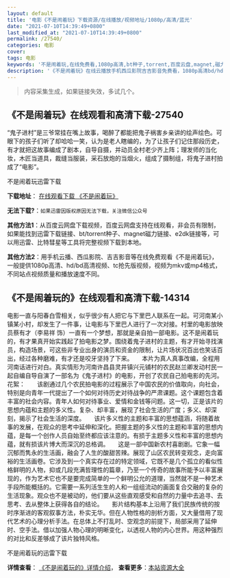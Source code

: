 ```yaml
---
layout: default
title: '电影《不是闹着玩》下载资源/在线播放/视频地址/1080p/高清/蓝光'
date: "2021-07-10T14:39:49+0800"
last_modified_at: "2021-07-10T14:39:49+0800"
permalink: /27540/
categories: 电影
cover:
tags: 电影
keywords: '不是闹着玩,在线免费看,1080p高清,bt种子,torrent,百度云盘,magnet,磁力链,迅雷下载资源'
description: '《不是闹着玩》在线云播放手机西瓜影院吉吉影音免费看，1080p高清bd/hd未删减完整版和tc抢先枪版，mkv/mp4格式，附带bt/torrent种子、magnet/磁力链、百度云盘、网盘资源迅雷下载链接'
---
```


>内容采集生成，如果链接失效，多试几个。


## 《不是闹着玩》在线观看和高清下载-27540

“鬼子进村”是三爷常挂在嘴上故事，喝醉了都能把鬼子祸害乡亲讲的绘声绘色。可眼下的孩子们听了却哈哈一笑，认为是老人瞎编的，为了让孩子们记住那段历史，有才就把这故事编成了剧本，自导自摄，并动员全村老少齐上阵；理发师的当化妆，木匠当道具，裁缝当服装，采石放炮的当烟火，组成了摄制组，将鬼子进村拍成了“电影”。


不是闹着玩迅雷下载

**下载地址**： [在线观看下载 《不是闹着玩》](https://www.993dy.com//vod-detail-id-20898.html) 


**无法下载?**：`如果迅雷因版权原因无法下载，关注微信公众号 `

**其他方法1**：从百度云网盘下载视频，百度云网盘支持在线观看，非会员有限制，如果能找到迅雷下载链接、bt/torrent种子、magnet磁力链接、e2dk链接等，可以用迅雷、比特彗星等工具将完整视频下载到本地。

**其他方法2**：用手机云播、西瓜影院、吉吉影音等在线免费观看《不是闹着玩》，一般提供1080p高清、hd/bd高清视频、tc抢先版视频，视频为mkv或mp4格式，不同站点视频质量和播放速度不同。


## 《不是闹着玩的》在线观看和高清下载-14314

电影一直与阳春白雪相关，似乎很少有人把它与下里巴人联系在一起。可河南某小镇某小村，却发生了一件事，让电影与下里巴人进行了一次对接。村里的电影放映员蔡有才（李易祥 饰）一直有一个梦想，那就是亲自拍一部电影。这不是闹着玩的，有才果真开始实践起了拍电影之梦。围绕着鬼子进村的主题，有才开始寻找演员，构造场景，可这些非专业出身的演员和资金的限制，让片场状况百出也笑话百出，经过各种磨难，有才还是咬牙坚持了下来。　　本片为真人真事改编，全程用河南话进行对白。真实情形为河南许昌县灵井镇兴元铺村的农民赵兰卿发动村民一起自编自导自演了一部名为《鬼子进村》的电影，开创了农民自己拍电影的先河。  花絮：　　该剧通过几个农民拍电影的过程展示了中国农民的价值取向，向社会，特别是向青年一代提出了一个如何对待历史对待战争的严肃课题。这个课题包含着丰富的社会内容。青年人如何对待事业、爱情和金钱等问题。这一切，正是该片的思想内蕴和主题的多义性。复杂、却丰富，展现了社会生活的广度；多义、却深刻，揭示了社会生活的深度。　　该片多义性的主题和丰富的思想蕴涵，将随着故事的发展，在观众的思考中延伸和深化。把握主题的多义性的主题和丰富的思想内蕴，是每一个创作人员自始至终都应该注意的。有损于主题多义性和丰富的思想内蕴，就有损该片博大而深沉的总格调。　　这是一部中国新农村喜剧剧。它象一幅沉郁而隽永的生活画，融会了人生的酸甜苦辣。展现了山区农民转变观念，走向富裕的生活画卷。它涉及到一个真实存在过的特定领域，它既不是几个孤立的看似性格鲜明的人物，抑或几段充满哲理性的篇章，乃至一个传奇的故事所能予以丰富展现的，作为艺术它也不是要完成简单的一个鲜明公允的道理，当然就不是一种艺术手段所能概括的。它需要一系列活生生的人和一组组流动的画面复合交融的复杂的生活现象。观众也不是被动的，他们要从这些直观感受和自然的力量中去追寻、去思考、去从整体上获得各自的结论。　　影片结构基本上沿用了我们民族传统的按时序渐进的客观叙事方法，朴实无华。但在人物性格的剖析方面，又大量借用了现代艺术的心理分析手法。在总体上不打乱时、空观念的前提下，局部采用了延伸时、空手法。借以加强人物心理的明晰变化，以透视人物的内心世界。用这种强烈的对比和反差够成了该片独特风格。


不是闹着玩的迅雷下载

**详情查看**： [《不是闹着玩的》详情介绍](/movie/14314/)， **查看更多**：[本站资源大全](/movie/t/all/)

